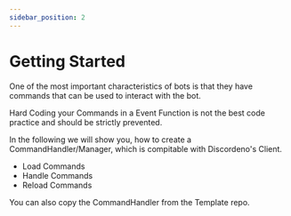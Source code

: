 ```yaml
---
sidebar_position: 2
---
```

# Getting Started
One of the most important characteristics of bots is that they have commands that can be used to interact with the bot. 

Hard Coding your Commands in a Event Function is not the best code practice and should be strictly prevented.

In the following we will show you, how to create a CommandHandler/Manager, which is compitable with Discordeno's Client.
* Load Commands
* Handle Commands
* Reload Commands

You can also copy the CommandHandler from the Template repo.